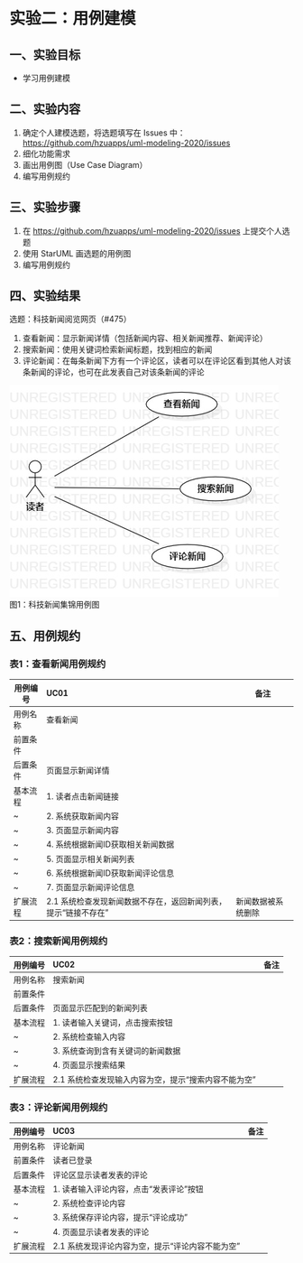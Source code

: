 # 实验二：用例建模

## 一、实验目标
- 学习用例建模
## 二、实验内容
1. 确定个人建模选题，将选题填写在 Issues 中：
https://github.com/hzuapps/uml-modeling-2020/issues
2. 细化功能需求
3. 画出用例图（Use Case Diagram）
4. 编写用例规约
## 三、实验步骤
1. 在 https://github.com/hzuapps/uml-modeling-2020/issues 上提交个人选题
2. 使用 StarUML 画选题的用例图
3. 编写用例规约
## 四、实验结果
选题：科技新闻阅览网页（#475）
1. 查看新闻：显示新闻详情（包括新闻内容、相关新闻推荐、新闻评论）
2. 搜索新闻：使用关键词检索新闻标题，找到相应的新闻
3. 评论新闻：在每条新闻下方有一个评论区，读者可以在评论区看到其他人对该条新闻的评论，也可在此发表自己对该条新闻的评论

![用例图](./Lab2_UseCaseDiagram1.jpg)  
图1：科技新闻集锦用例图

## 五、用例规约
### 表1：查看新闻用例规约  

用例编号  | UC01 | 备注  
-|:-|-  
用例名称  | 查看新闻 |   
前置条件  |  |    
后置条件  | 页面显示新闻详情 |    
基本流程  | 1. 读者点击新闻链接 |   
~| 2. 系统获取新闻内容 | 
~| 3. 页面显示新闻内容 |
~| 4. 系统根据新闻ID获取相关新闻数据 |
~| 5. 页面显示相关新闻列表 |
~| 6. 系统根据新闻ID获取新闻评论信息 |
~| 7. 页面显示新闻评论信息 |
扩展流程  | 2.1 系统检查发现新闻数据不存在，返回新闻列表，提示“链接不存在” | 新闻数据被系统删除

### 表2：搜索新闻用例规约  

用例编号  | UC02 | 备注  
-|:-|-  
用例名称  | 搜索新闻 |   
前置条件  |  |    
后置条件  | 页面显示匹配到的新闻列表 |    
基本流程  | 1. 读者输入关键词，点击搜索按钮 |    
~| 2. 系统检查输入内容 |
~| 3. 系统查询到含有关键词的新闻数据 |   
~| 4. 页面显示搜索结果 |
扩展流程  | 2.1 系统检查发现输入内容为空，提示“搜索内容不能为空” |

### 表3：评论新闻用例规约  

用例编号  | UC03 | 备注  
-|:-|-  
用例名称  | 评论新闻 |   
前置条件  | 读者已登录 |
后置条件  | 评论区显示读者发表的评论 |    
基本流程  | 1. 读者输入评论内容，点击“发表评论”按钮 |
~| 2. 系统检查评论内容 |
~| 3. 系统保存评论内容，提示“评论成功” |
~| 4. 页面显示读者发表的评论 |   
扩展流程  | 2.1 系统发现评论内容为空，提示“评论内容不能为空” |